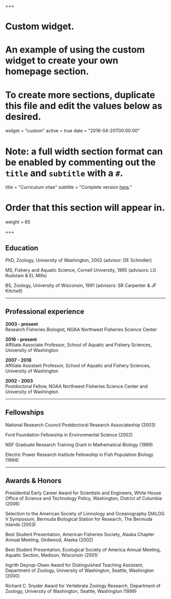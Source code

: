+++
# Custom widget.
# An example of using the custom widget to create your own homepage section.
# To create more sections, duplicate this file and edit the values below as desired.
widget = "custom"
active = true
date = "2016-04-20T00:00:00"

# Note: a full width section format can be enabled by commenting out the `title` and `subtitle` with a `#`.
title = "Curriculum vitae"
subtitle = "Complete version [here](https://faculty.washington.edu/scheuerl/MDScheuerell_CV.pdf)."

# Order that this section will appear in.
weight = 65

+++

## Education

PhD, Zoology, University of Washington, 2002 (advisor: DE Schindler)  

MS, Fishery and Aquatic Science, Cornell University, 1995 (advisors: LG Rudstam & EL Mills)  

BS, Zoology, University of Wisconsin, 1991 (advisors: SR Carpenter & JF Kitchell)  

***

## Professional experience

__2003 - present__  
Research Fisheries Biologist, NOAA Northwest Fisheries Science Center

__2016 - present__  
Affiliate Associate Professor, School of Aquatic and Fishery Sciences, University of Washington

__2007 - 2016__  
Affiliate Assistant Professor, School of Aquatic and Fishery Sciences, University of Washington

__2002 - 2003__  
Postdoctoral Fellow, NOAA Northwest Fisheries Science Center and University of Washington

***

## Fellowships

National Research Council Postdoctoral Research Associateship (2003)

Ford Foundation Fellowship in Environmental Science (2002)  

NSF Graduate Research Training Grant in Mathematical Biology (1999)  

Electric Power Research Institute Fellowship in Fish Population Biology (1994)

***

## Awards & Honors

<p class="hang">
Presidential Early Career Award for Scientists and Engineers, White House Office of Science and Technology Policy, Washington, District of Columbia (2006)
<p>
<p class="hang">
Selection to the American Society of Limnology and Oceanography DIALOG V Symposium, Bermuda Biological Station for Research, The Bermuda Islands (2003)  
<p>
<p class="hang">
Best Student Presentation, American Fisheries Society, Alaska Chapter Annual Meeting, Girdwood, Alaska  (2002)  
<p>
<p class="hang">
Best Student Presentation, Ecological Society of America Annual Meeting, Aquatic Section, Madison, Wisconsin (2001)  
<p>
<p class="hang">
Ingrith Deyrup-Olsen Award for Distinguished Teaching Assistant, Department of Zoology, University of Washington, Seattle, Washington (2000)  
<p>
<p class="hang">
Richard C. Snyder Award for Vertebrate Zoology Research, Department of Zoology, University of Washington, Seattle, Washington (1999)
<p>

